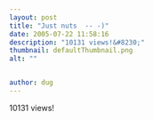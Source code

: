 ```yaml
---
layout: post
title: "Just nuts  -- -)"
date: 2005-07-22 11:58:16
description: "10131 views!&#8230;"
thumbnail: defaultThumbnail.png
alt: ""


author: dug
---
```


<p>10131 views!</p>
